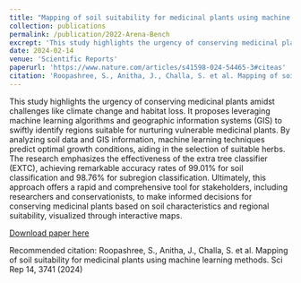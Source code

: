 ```yaml
---
title: "Mapping of soil suitability for medicinal plants using machine learning methods"
collection: publications
permalink: /publication/2022-Arena-Bench
excrept: 'This study highlights the urgency of conserving medicinal plants amidst challenges like climate change and habitat loss. It proposes leveraging machine learning algorithms and geographic information systems (GIS) to swiftly identify regions suitable for nurturing vulnerable medicinal plants. By analyzing soil data and GIS information, machine learning techniques predict optimal growth conditions, aiding in the selection of suitable herbs. The research emphasizes the effectiveness of the extra tree classifier (EXTC), achieving remarkable accuracy rates of 99.01% for soil classification and 98.76% for subregion classification. Ultimately, this approach offers a rapid and comprehensive tool for stakeholders, including researchers and conservationists, to make informed decisions for conserving medicinal plants based on soil characteristics and regional suitability, visualized through interactive maps.'
date: 2024-02-14
venue: 'Scientific Reports'
paperurl: 'https://www.nature.com/articles/s41598-024-54465-3#citeas'
citation: 'Roopashree, S., Anitha, J., Challa, S. et al. Mapping of soil suitability for medicinal plants using machine learning methods. Sci Rep 14, 3741 (2024)'
---
```

This study highlights the urgency of conserving medicinal plants amidst challenges like climate change and habitat loss. It proposes leveraging machine learning algorithms and geographic information systems (GIS) to swiftly identify regions suitable for nurturing vulnerable medicinal plants. By analyzing soil data and GIS information, machine learning techniques predict optimal growth conditions, aiding in the selection of suitable herbs. The research emphasizes the effectiveness of the extra tree classifier (EXTC), achieving remarkable accuracy rates of 99.01% for soil classification and 98.76% for subregion classification. Ultimately, this approach offers a rapid and comprehensive tool for stakeholders, including researchers and conservationists, to make informed decisions for conserving medicinal plants based on soil characteristics and regional suitability, visualized through interactive maps.

[Download paper here](https://www.nature.com/articles/s41598-024-54465-3.pdf)

Recommended citation: Roopashree, S., Anitha, J., Challa, S. et al. Mapping of soil suitability for medicinal plants using machine learning methods. Sci Rep 14, 3741 (2024)